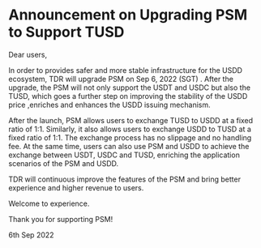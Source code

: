 # Announcement on Upgrading PSM to Support TUSD

Dear users,&#x20;

In order to provides safer and more stable infrastructure for the USDD ecosystem, TDR will upgrade PSM on Sep 6, 2022 (SGT) . After the upgrade, the PSM will not only support the USDT and USDC but also the TUSD, which goes a further step on improving the stability of the USDD price ,enriches and enhances the USDD issuing mechanism.&#x20;

After the launch, PSM allows users to exchange TUSD to USDD at a fixed ratio of 1:1. Similarly, it also allows users to exchange USDD to TUSD at a fixed ratio of 1:1. The exchange process has no slippage and no handling fee. At the same time, users can also use PSM and USDD to achieve the exchange between USDT, USDC and TUSD, enriching the application scenarios of the PSM and USDD.&#x20;

TDR will continuous improve the features of the PSM and bring better experience and higher revenue to users.

Welcome to experience.



Thank you for supporting PSM!&#x20;

6th Sep 2022
